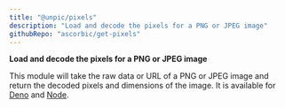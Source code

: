 ```yaml
---
title: "@unpic/pixels"
description: "Load and decode the pixels for a PNG or JPEG image"
githubRepo: "ascorbic/get-pixels"
---
```


**Load and decode the pixels for a PNG or JPEG image**

This module will take the raw data or URL of a PNG or JPEG image and return the
decoded pixels and dimensions of the image. It is available for
[Deno](/pixels/deno) and [Node](/pixels/node).

